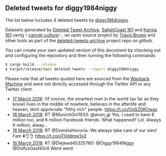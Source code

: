 ## Deleted tweets for diggy1984niggy

The list below includes 4 deleted tweets by
[diggy1984niggy](https://twitter.com/diggy1984niggy).



Datasets generated by [Deleted Tweet Archive](https://twitter.com/deletedtweet161), 
[SalishCoast 161](https://twitter.com/SalishCoastA) and [Karma 161](https://twitter.com/KarmaOneSixOne) 
using ✨[cancel-culture](https://github.com/travisbrown/cancel-culture)✨, an open source project by 
[Travis Brown](https://twitter.com/travisbrown) and other tools as part of the 
[deleted-tweets-archive](https://github.com/salcoast/deleted-tweets-archive/) project repo on github.

You can create your own updated version of this document by checking out and configuring the
repository and then running the following commands:

```bash
$ cargo build --release
$ target/release/twcc deleted-tweets --report diggy1984niggy
```

Please note that all tweets quoted here are sourced from the
[Wayback Machine](https://web.archive.org) and were not directly accessed through the Twitter API or
any Twitter client.

* [17 March 2018](https://web.archive.org/web/20180317135727/https://twitter.com/Diggy1984Niggy/status/975008214025633795): Of course, the smartest man in the world (as far as they know) lives in the middle of nowhere, believes in the afterlife and heaven, dont appreciate "filthy rich" people. https://t.co/OqSZ0KOwax
* [16 March 2018](https://web.archive.org/web/20180316214736/https://twitter.com/Diggy1984Niggy/status/974764143306780678): RT @MunichGirl1933: @anon_gi Yes, I used to have 6 million too, and 6 million Facebook friends. What happened? Lol. Always 6 million, alway…
* [16 March 2018](https://web.archive.org/web/20180316212104/https://twitter.com/Diggy1984Niggy/status/974757465983209472): RT @DomitiaHonoria: We always take care of our own! Fam ⬇️👌👌 https://t.co/oT0ddmw1x3
* [16 March 2018](https://web.archive.org/web/20180316211740/https://twitter.com/Diggy1984Niggy/status/974756610320027649): RT @Diejewd45325760: @Diggy1984Niggy @DolfysGasNGrill Werd werd
